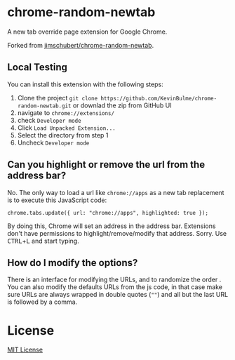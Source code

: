 # chrome-random-newtab

A new tab override page extension for Google Chrome.

Forked from [jimschubert/chrome-random-newtab](https://github.com/jimschubert/chrome-random-newtab).


## Local Testing

You can install this extension with the following steps:

1. Clone the project `git clone https://github.com/KevinBulme/chrome-random-newtab.git` or downlad the zip from GitHub UI
2. navigate to `chrome://extensions/`  
3. check `Developer mode`  
4. Click `Load Unpacked Extension...`  
5. Select the directory from step 1
6. Uncheck `Developer mode`

## Can you highlight or remove the url from the address bar?

No. The only way to load a url like `chrome://apps` as a new tab replacement is to execute this JavaScript code:

```
chrome.tabs.update({ url: "chrome://apps", highlighted: true });
```

By doing this, Chrome will set an address in the address bar. Extensions don't have permissions to highlight/remove/modify that address. Sorry. Use <kbd>CTRL</kbd>+<kbd>L</kbd> and start typing.

## How do I modify the options?

There is an interface for modifying the URLs, and to randomize the order . You can also modify the defaults URLs from the js code, in that case make sure URLs are always wrapped in double quotes (`""`) and all but the last URL is followed by a comma.

# License

[MIT License](http://bit.ly/mit-license)  
